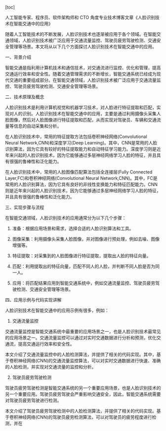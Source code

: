 
[toc]                    
                
                
人工智能专家、程序员、软件架构师和 CTO 角度专业技术博客文章《人脸识别技术在智能交通中的应用》

随着人工智能技术的不断发展，人脸识别技术也逐渐被应用于各个领域。在智能交通领域，人脸识别技术被广泛应用于交通流量监控、驾驶员疲劳驾驶检测、交通安全管理等场景。本文将从以下几个方面探讨人脸识别技术在智能交通中的应用。

一、背景介绍

智能交通是指利用计算机技术和通信技术，对交通流进行监控、优化和管理，提高交通运行效率和安全性。随着交通管理需求的不断增长，智能交通系统已经成为现代交通的重要组成部分。在智能交通领域，人脸识别技术被广泛应用于交通流量监控、驾驶员疲劳驾驶检测、交通安全管理等场景。

二、技术原理及概念

人脸识别技术是利用计算机视觉和机器学习技术，对人脸进行特征提取和匹配，实现对人的识别。人脸识别技术在智能交通中的应用，主要是通过利用摄像头采集人脸图像，然后对人脸图像进行特征提取和匹配，从而实现对驾驶员、车辆和交通流量等信息的自动采集和分析。

在人脸识别技术中，常用的特征提取方法包括卷积神经网络(Convolutional Neural Network,CNN)和深度学习(Deep Learning)。其中，CNN是常用的人脸识别算法，因为它具有较好的特征提取能力和自动特征学习能力。深度学习则是近年来兴起的人脸识别技术，因为它能够通过多层神经网络学习人脸的特征，并且具有很强的鲁棒性和泛化能力。

在人脸识别技术中，常用的人脸图像匹配算法包括全连接层(Fully Connected Layer,FC)和卷积神经网络(Convolutional Neural Network,CNN)。其中，FC是常用的人脸识别算法，因为它具有良好的非线性变换能力和特征匹配能力。CNN则是近年来兴起的人脸识别技术，因为它能够通过多层神经网络学习人脸的特征，并且具有很强的鲁棒性和泛化能力。

三、实现步骤与流程

在智能交通领域，人脸识别技术的应用通常分为以下几个步骤：

1. 准备：根据应用场景和需求，选择合适的人脸识别算法和工具。

2. 图像采集：利用摄像头采集人脸图像，并对图像进行预处理，例如去噪、图像增强等。

3. 特征提取：对采集到的人脸图像进行特征提取，提取出人脸的特征向量。

4. 匹配：利用提取出的特征向量，匹配不同人的人脸，并判断不同人脸是否为同一人。

5. 应用：将匹配结果应用到智能交通系统中，例如交通流量监控、驾驶员疲劳驾驶检测、交通安全管理等场景。

四、应用示例与代码实现讲解

人脸识别技术在智能交通中的应用示例有很多，例如：

1. 交通流量监控

交通流量监控是智能交通系统中最重要的应用场景之一，也是人脸识别技术最常见的应用场景之一。交通流量监控可以通过对实时交通数据进行分析和预测，优化交通流，提高交通运行效率和安全性。

本文介绍了交通流量监控中的人脸检测算法，并提供了相关的代码实现。其中，基于卷积神经网络(CNN)的交通流量监控算法，可以对实时交通数据进行快速、准确的人脸检测，并实现对交通流量的监控和分析。

2. 驾驶员疲劳驾驶检测

驾驶员疲劳驾驶检测是智能交通系统的另一个重要应用场景，也是人脸识别技术的另一个重要应用。驾驶员疲劳驾驶会严重影响交通安全，因此，智能交通系统需要对驾驶员疲劳驾驶进行检测。

本文介绍了驾驶员疲劳驾驶检测中的人脸检测算法，并提供了相关的代码实现。基于卷积神经网络(CNN)的驾驶员疲劳检测算法，可以对驾驶员的疲劳程度进行检测，并在

